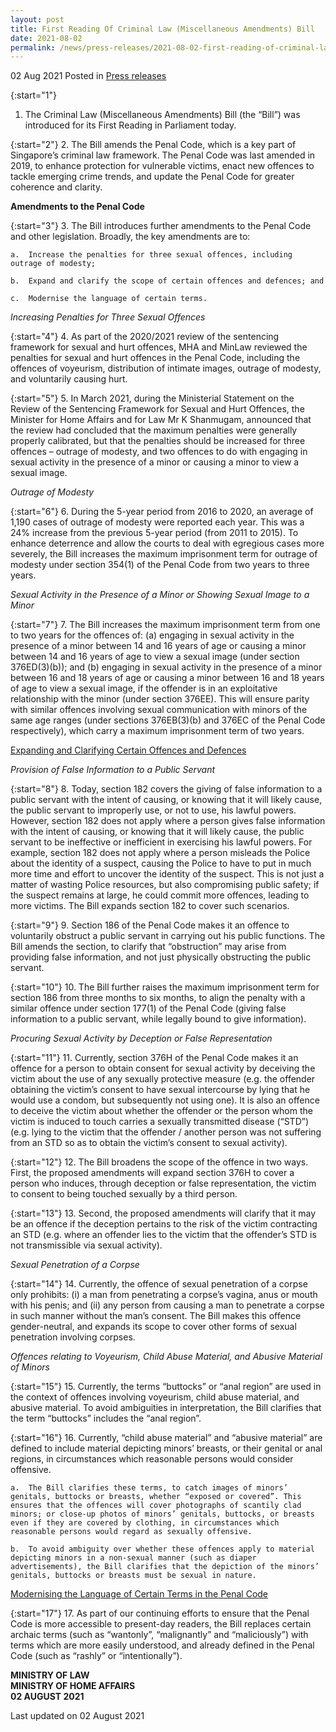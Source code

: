 ```yaml
---
layout: post
title: First Reading Of Criminal Law (Miscellaneous Amendments) Bill
date: 2021-08-02
permalink: /news/press-releases/2021-08-02-first-reading-of-criminal-law-miscellaneous-amendments-bill/
---
```


02 Aug 2021 Posted in [Press releases](/news/press-releases)

{:start="1"}
1.	The Criminal Law (Miscellaneous Amendments) Bill (the “Bill”) was introduced for its First Reading in Parliament today. 

{:start="2"}
2.	The Bill amends the Penal Code, which is a key part of Singapore’s criminal law framework. The Penal Code was last amended in 2019, to enhance protection for vulnerable victims, enact new offences to tackle emerging crime trends, and update the Penal Code for greater coherence and clarity.

**Amendments to the Penal Code**

{:start="3"}
3.	The Bill introduces further amendments to the Penal Code and other legislation. Broadly, the key amendments are to:

    a.	Increase the penalties for three sexual offences, including outrage of modesty;
    
    b.	Expand and clarify the scope of certain offences and defences; and 
    
    c.	Modernise the language of certain terms.

<i>Increasing Penalties for Three Sexual Offences</i>

{:start="4"}
4.	As part of the 2020/2021 review of the sentencing framework for sexual and hurt offences, MHA and MinLaw reviewed the penalties for sexual and hurt offences in the Penal Code, including the offences of voyeurism, distribution of intimate images, outrage of modesty, and voluntarily causing hurt.

{:start="5"}
5.	In March 2021, during the Ministerial Statement on the Review of the Sentencing Framework for Sexual and Hurt Offences, the Minister for Home Affairs and for Law Mr K Shanmugam, announced that the review had concluded that the maximum penalties were generally properly calibrated, but that the penalties should be increased for three offences – outrage of modesty, and two offences to do with engaging in sexual activity in the presence of a minor or causing a minor to view a sexual image. 

<i>Outrage of Modesty</i>

{:start="6"}
6.	During the 5-year period from 2016 to 2020, an average of 1,190 cases of outrage of modesty were reported each year. This was a 24% increase from the previous 5-year period (from 2011 to 2015). To enhance deterrence and allow the courts to deal with egregious cases more severely, the Bill increases the maximum imprisonment term for outrage of modesty under section 354(1) of the Penal Code from two years to three years. 

<i>Sexual Activity in the Presence of a Minor or Showing Sexual Image to a Minor</i>

{:start="7"}
7.	The Bill increases the maximum imprisonment term from one to two years for the offences of: (a) engaging in sexual activity in the presence of a minor between 14 and 16 years of age or causing a minor between 14 and 16 years of age to view a sexual image (under section 376ED(3)(b)); and (b) engaging in sexual activity in the presence of a minor between 16 and 18 years of age or causing a minor between 16 and 18 years of age to view a sexual image, if the offender is in an exploitative relationship with the minor (under section 376EE). This will ensure parity with similar offences involving sexual communication with minors of the same age ranges (under sections 376EB(3)(b) and 376EC of the Penal Code respectively), which carry a maximum imprisonment term of two years. 

<u>Expanding and Clarifying Certain Offences and Defences</u>

<i>Provision of False Information to a Public Servant</i>

{:start="8"}
8.	Today, section 182 covers the giving of false information to a public servant with the intent of causing, or knowing that it will likely cause, the public servant to improperly use, or not to use, his lawful powers. However, section 182 does not apply where a person gives false information with the intent of causing, or knowing that it will likely cause, the public servant to be ineffective or inefficient in exercising his lawful powers. For example, section 182 does not apply where a person misleads the Police about the identity of a suspect, causing the Police to have to put in much more time and effort to uncover the identity of the suspect. This is not just a matter of wasting Police resources, but also compromising public safety; if the suspect remains at large, he could commit more offences, leading to more victims. The Bill expands section 182 to cover such scenarios.

{:start="9"}
9.	Section 186 of the Penal Code makes it an offence to voluntarily obstruct a public servant in carrying out his public functions. The Bill amends the section, to clarify that “obstruction” may arise from providing false information, and not just physically obstructing the public servant.

{:start="10"}
10.	The Bill further raises the maximum imprisonment term for section 186 from three months to six months, to align the penalty with a similar offence under section 177(1) of the Penal Code (giving false information to a public servant, while legally bound to give information).
 
<i>Procuring Sexual Activity by Deception or False Representation</i>

{:start="11"}
11.	Currently, section 376H of the Penal Code makes it an offence for a person to obtain consent for sexual activity by deceiving the victim about the use of any sexually protective measure (e.g. the offender obtaining the victim’s consent to have sexual intercourse by lying that he would use a condom, but subsequently not using one). It is also an offence to deceive the victim about whether the offender or the person whom the victim is induced to touch carries a sexually transmitted disease (“STD”) (e.g. lying to the victim that the offender / another person was not suffering from an STD so as to obtain the victim’s consent to sexual activity). 

{:start="12"}
12.	The Bill broadens the scope of the offence in two ways. First, the proposed amendments will expand section 376H to cover a person who induces, through deception or false representation, the victim to consent to being touched sexually by a third person.  

{:start="13"}
13.	Second, the proposed amendments will clarify that it may be an offence if the deception pertains to the risk of the victim contracting an STD (e.g. where an offender lies to the victim that the offender’s STD is not transmissible via sexual activity).
 
<i>Sexual Penetration of a Corpse</i>

{:start="14"}
14.	Currently, the offence of sexual penetration of a corpse only prohibits: (i) a man from penetrating a corpse’s vagina, anus or mouth with his penis; and (ii) any person from causing a man to penetrate a corpse in such manner without the man’s consent. The Bill makes this offence gender-neutral, and expands its scope to cover other forms of sexual penetration involving corpses.

<i>Offences relating to Voyeurism, Child Abuse Material, and Abusive Material of Minors</i>

{:start="15"}
15.	Currently, the terms “buttocks” or “anal region” are used in the context of offences involving voyeurism, child abuse material, and abusive material. To avoid ambiguities in interpretation, the Bill clarifies that the term “buttocks” includes the “anal region”.

{:start="16"}
16.	Currently, “child abuse material” and “abusive material” are defined to include material depicting minors’ breasts, or their genital or anal regions, in circumstances which reasonable persons would consider offensive. 

    a.	The Bill clarifies these terms, to catch images of minors’ genitals, buttocks or breasts, whether “exposed or covered”. This ensures that the offences will cover photographs of scantily clad minors; or close-up photos of minors’ genitals, buttocks, or breasts even if they are covered by clothing, in circumstances which reasonable persons would regard as sexually offensive.
    
    b.	To avoid ambiguity over whether these offences apply to material depicting minors in a non-sexual manner (such as diaper advertisements), the Bill clarifies that the depiction of the minors’ genitals, buttocks or breasts must be sexual in nature. 

<u>Modernising the Language of Certain Terms in the Penal Code</u>

{:start="17"}
17.	As part of our continuing efforts to ensure that the Penal Code is more accessible to present-day readers, the Bill replaces certain archaic terms (such as “wantonly”, “malignantly” and “maliciously”) with terms which are more easily understood, and already defined in the Penal Code (such as “rashly” or “intentionally”).


**MINISTRY OF LAW**<br>
**MINISTRY OF HOME AFFAIRS**<br>
**02 AUGUST 2021**

<p class="right-side-updated">Last updated on 02 August 2021</p>

